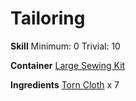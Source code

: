 <!-- TITLE: Tattered Cloth Robe -->
<!-- SUBTITLE: Sewn together from pieces of torn cloth -->

# Tailoring
**Skill**
Minimum: 0
Trivial: 10

**Container**
[Large Sewing Kit](large-sewing-kit)

**Ingredients**
[Torn Cloth](torn-cloth) x 7
